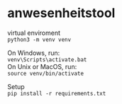 # anwesenheitstool

virtual enviroment\
`python3 -m venv venv`

On Windows, run:\
`venv\Scripts\activate.bat`\
On Unix or MacOS, run:\
`source venv/bin/activate`

Setup\
`pip install -r requirements.txt`
